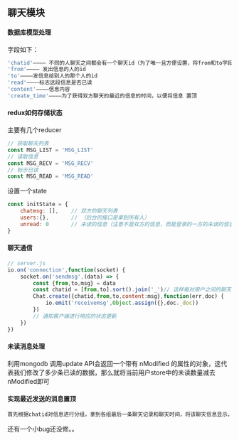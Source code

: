 ## 聊天模块
#### 数据库模型处理
字段如下：
```js
'chatid'———— 不同的人聊天之间都会有一个聊天id（为了唯一且方便设置，将from和to字段排序后以_连接）
'from'———— 发出信息的人的id
'to'————发信息给别人的那个人的id
'read'————标志这段信息是否已读
'content'————信息内容
'create_time'————为了获得双方聊天的最近的信息的时间，以便将信息 置顶
```
#### redux如何存储状态
主要有几个reducer
```js
// 获取聊天列表
const MSG_LIST = 'MSG_LIST'
// 读取信息
const MSG_RECV = 'MSG_RECV'
// 标示已读
const MSG_READ = 'MSG_READ'
```
设置一个state
```js
const initState = {
    chatmsg: [],    // 双方的聊天列表
    users:{},       // （后台的接口是拿到所有人）
    unread: 0       // 未读的信息（注意不是双方的信息，而是登录的一方的未读的信息）
}
```

#### 聊天通信
```js
// server.js
io.on('connection',function(socket) {
    socket.on('sendmsg',(data) => {
        const {from,to,msg} = data
        const chatid = [from,to].sort().join('_')// 这样每对用户之间的聊天就会有唯一的id
        Chat.create({chatid,from,to,content:msg},function(err,doc) {
            io.emit('receivemsg',Object.assign({},doc._doc))
        })
        // 通知客户端进行响应的状态更新
    })
})
```
#### 未读消息处理
利用mongodb 调用update API会返回一个带有 nModified 的属性的对象，这代表我们修改了多少条已读的数据，那么就将当前用户store中的未读数量减去nModified即可

#### 实现最近发送的消息置顶
```js
首先根据chatid对信息进行分组，拿到各组最后一条聊天记录和聊天时间，将该聊天信息显示，将该聊天时间进行排序并且去最大的那个create_time
```

还有一个小bug还没修。。